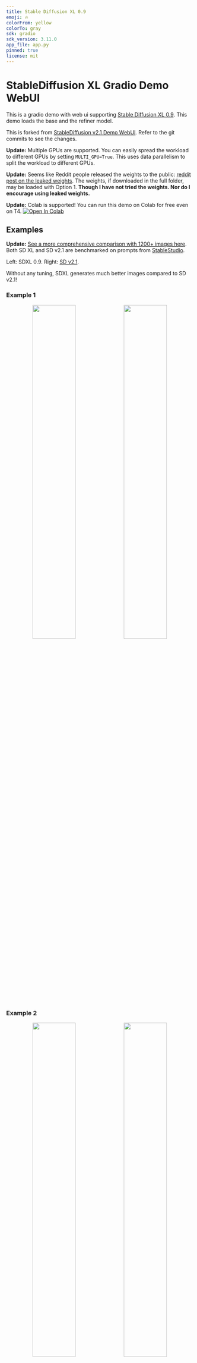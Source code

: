 ```yaml
---
title: Stable Diffusion XL 0.9
emoji: 🔥
colorFrom: yellow
colorTo: gray
sdk: gradio
sdk_version: 3.11.0
app_file: app.py
pinned: true
license: mit
---
```


# StableDiffusion XL Gradio Demo WebUI
This is a gradio demo with web ui supporting [Stable Diffusion XL 0.9](https://github.com/Stability-AI/generative-models). This demo loads the base and the refiner model.

This is forked from [StableDiffusion v2.1 Demo WebUI](https://huggingface.co/spaces/gradio-client-demos/stable-diffusion). Refer to the git commits to see the changes.

**Update:** Multiple GPUs are supported. You can easily spread the workload to different GPUs by setting `MULTI_GPU=True`. This uses data parallelism to split the workload to different GPUs.

**Update:** Seems like Reddit people released the weights to the public: [reddit post on the leaked weights](https://www.reddit.com/r/StableDiffusion/comments/14s04t1/happy_sdxl_leak_day/). The weights, if downloaded in the full folder, may be loaded with Option 1. **Though I have not tried the weights. Nor do I encourage using leaked weights.**

**Update:** Colab is supported! You can run this demo on Colab for free even on T4. <a target="_blank" href="https://colab.research.google.com/github/TonyLianLong/stable-diffusion-xl-demo/blob/main/Stable_Diffusion_XL_Demo.ipynb">
  <img src="https://colab.research.google.com/assets/colab-badge.svg" alt="Open In Colab"/>
</a>

## Examples

**Update:** [See a more comprehensive comparison with 1200+ images here](https://github.com/TonyLianLong/stable-diffusion-xl-demo/tree/benchmark/benchmark). Both SD XL and SD v2.1 are benchmarked on prompts from [StableStudio](https://github.com/Stability-AI/StableStudio).

Left: SDXL 0.9. Right: [SD v2.1](https://huggingface.co/spaces/gradio-client-demos/stable-diffusion).

Without any tuning, SDXL generates much better images compared to SD v2.1!

### Example 1
<p align="middle">
<img src="imgs/img1_sdxl0.9.png" width="48%">
<img src="imgs/img1_sdv2.1.png" width="48%">
</p>

### Example 2
<p align="middle">
<img src="imgs/img2_sdxl0.9.png" width="48%">
<img src="imgs/img2_sdv2.1.png" width="48%">
</p>

### Example 3
<p align="middle">
<img src="imgs/img3_sdxl0.9.png" width="48%">
<img src="imgs/img3_sdv2.1.png" width="48%">
</p>

### Example 4
<p align="middle">
<img src="imgs/img4_sdxl0.9.png" width="48%">
<img src="imgs/img4_sdv2.1.png" width="48%">
</p>

### Example 5
<p align="middle">
<img src="imgs/img5_sdxl0.9.png" width="48%">
<img src="imgs/img5_sdv2.1.png" width="48%">
</p>

## Installation
With torch 2.0.1 installed, we also need to install:
```shell
pip install accelerate transformers invisible-watermark "numpy>=1.17" "PyWavelets>=1.1.1" "opencv-python>=4.1.0.25" safetensors "gradio==3.11.0"
pip install git+https://github.com/huggingface/diffusers.git@sd_xl
```

## Launching
It's free but you need to [submit a quick form](https://huggingface.co/stabilityai/stable-diffusion-xl-base-0.9) to get access to the weights. Leaked weights seem to be available on [reddit](https://www.reddit.com/r/StableDiffusion/comments/14s04t1/happy_sdxl_leak_day/), but I have not used/tested them.

There are two ways to load the weights. After getting access to weights, you can either clone them locally or this repo can load them for you.

### Option 1
If you have cloned both repo ([base](https://huggingface.co/stabilityai/stable-diffusion-xl-base-0.9), [refiner](https://huggingface.co/stabilityai/stable-diffusion-xl-refiner-0.9)) locally (please change the `path_to_sdxl`):
```
PYTORCH_CUDA_ALLOC_CONF=max_split_size_mb:512 SDXL_MODEL_DIR=/path_to_sdxl python app.py
```

### Option 2
If you want to load from the huggingface hub (please set up a [HuggingFace access token](https://huggingface.co/docs/hub/security-tokens)):
```
PYTORCH_CUDA_ALLOC_CONF=max_split_size_mb:512 ACCESS_TOKEN=YOUR_HF_ACCESS_TOKEN python app.py
```

### `torch.compile` support
Turn on `torch.compile` will make overall inference faster. However, this will add some overhead to the first run (i.e., have to wait for compilation during the first run).

### To save memory
1. Turn on `pipe.enable_model_cpu_offload()` and turn off `pipe.to("cuda")` in `app.py`.
2. Turn off refiner by setting `enable_refiner` to False.
3. More ways to [save memory and make things faster](https://huggingface.co/docs/diffusers/optimization/fp16).

### Several options through environment variables
* `SDXL_MODEL_DIR` and `ACCESS_TOKEN`: load SDXL locally or from HF hub.
* `ENABLE_REFINER=true/false` turn on/off the refiner ([refiner](https://huggingface.co/stabilityai/stable-diffusion-xl-refiner-0.9) refines the generation).
* `OUTPUT_IMAGES_BEFORE_REFINER=true/false` useful is refiner is enabled. Output images before and after the refiner stage.
* `SHARE=true/false` creates public link (useful for sharing and on colab)
* `MULTI_GPU=true/false` enables data parallelism on multi gpus.

## If you enjoy this demo, please give [this repo](https://github.com/TonyLianLong/stable-diffusion-xl-demo) a star ⭐.
